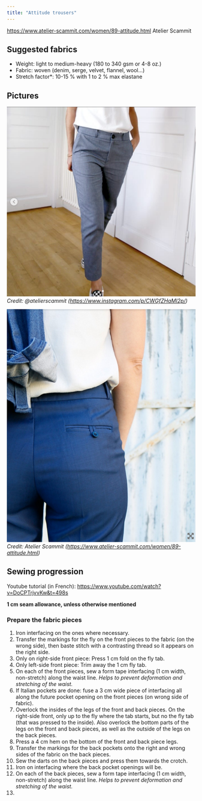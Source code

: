 ```yaml
---
title: "Attitude trousers"
---
```


https://www.atelier-scammit.com/women/89-attitude.html
Atelier Scammit


## Suggested fabrics
-   Weight: light to medium-heavy (180 to 340 gsm or 4-8 oz.)
-   Fabric: woven (denim, serge, velvet, flannel, wool...)
-   Stretch factor*: 10-15 % with 1 to 2 % max elastane

## Pictures

![](projects/attachments/Pasted%20image%2020220904163431.png)
_Credit: @atelierscammit (https://www.instagram.com/p/CWGfZHaMI2p/)_

![](projects/attachments/Pasted%20image%2020220904163826.png)
_Credit: Atelier Scammit (https://www.atelier-scammit.com/women/89-attitude.html)_

## Sewing progression
Youtube tutorial (in French): https://www.youtube.com/watch?v=DoCPTrjvvKw&t=498s

**1 cm seam allowance, unless otherwise mentioned**

### Prepare the fabric pieces

1. Iron interfacing on the ones where necessary.
2. Transfer the markings for the fly on the front pieces to the fabric (on the wrong side), then baste stitch with a contrasting thread so it appears on the right side. 
3. Only on right-side front piece: Press 1 cm fold on the fly tab.
4. Only left-side front piece: Trim away the 1 cm fly tab.
5. On each of the front pieces, sew a form tape interfacing (1 cm width, non-stretch) along the waist line.  _Helps to prevent deformation and stretching of the waist._
6. If Italian pockets are done: fuse a 3 cm wide piece of interfacing all along the future pocket opening on the front pieces (on wrong side of fabric).
7. Overlock the insides of the legs of the front and back pieces. On the right-side front, only up to the fly where the tab starts, but no the fly tab (that was pressed to the inside). Also overlock the bottom parts of the legs on the front and back pieces, as well as the outside of the legs on the back pieces.
8. Press a 4 cm hem on the bottom of the front and back piece legs.
9. Transfer the markings for the back pockets onto the right and wrong sides of the fabric on the back pieces. 
10. Sew the darts on the back pieces and press them towards the crotch. 
11. Iron on interfacing where the back pocket openings will be.
12. On each of the back pieces, sew a form tape interfacing (1 cm width, non-stretch) along the waist line.  _Helps to prevent deformation and stretching of the waist._
13. 